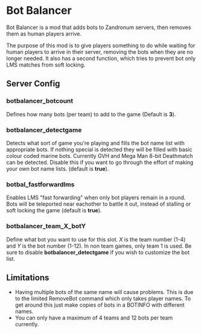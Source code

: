 # Bot Balancer
Bot Balancer is a mod that adds bots to Zandronum servers, then removes them as human players arrive.

The purpose of this mod is to give players something to do while waiting for human players to arrive in their server, removing the bots when they are no longer needed. It also has a second function, which tries to prevent bot only LMS matches from soft locking.

## Server Config
### botbalancer_botcount
Defines how many bots (per team) to add to the game (Default is **3**).

### botbalancer_detectgame
Detects what sort of game you're playing and fills the bot name list with appropriate bots. If nothing special is detected they will be filled with basic colour coded marine bots. Currently GVH and Mega Man 8-bit Deathmatch can be detected. Disable this if you want to go through the effort of making your own bot name lists. (default is **true**).

### botbal_fastforwardlms
Enables LMS "fast forwarding" when only bot players remain in a round. Bots will be teleported near eachother to battle it out, instead of stalling or soft locking the game (default is **true**).

### botbalancer_team_X_botY
Define what bot you want to use for this slot. *X* is the team number (1-4) and *Y* is the bot number (1-12). In non team games, only team 1 is used. Be sure to disable **botbalancer_detectgame** if you wish to customize the bot list.

## Limitations
* Having multiple bots of the same name will cause problems. This is due to the limited RemoveBot command which only takes player names. To get around this just make copies of bots in a BOTINFO with different names.
* You can only have a maximum of 4 teams and 12 bots per team currently.
